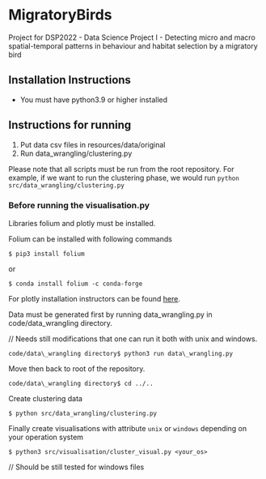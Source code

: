 # MigratoryBirds
Project for DSP2022 - Data Science Project I - Detecting micro and macro spatial-temporal patterns in behaviour and habitat selection by a migratory bird

## Installation Instructions

* You must have python3.9 or higher installed


## Instructions for running

1. Put data csv files in resources/data/original
1. Run data\_wrangling/clustering.py

Please note that all scripts must be run from the root repository. For example, if we want to run the clustering phase, we would run `python src/data_wrangling/clustering.py`

### Before running the visualisation.py

Libraries folium and plotly must be installed.

Folium can be installed with following commands
```
$ pip3 install folium
```
or
```
$ conda install folium -c conda-forge
```
For plotly installation instructors can be found [here](https://plotly.com/python/getting-started/).

Data must be generated first by running data\_wrangling.py in code/data\_wrangling directory.

// Needs still modifications that one can run it both with unix and windows.

`code/data\_wrangling directory$ python3 run data\_wrangling.py`

Move then back to root of the repository.

`code/data\_wrangling directory$ cd ../..`

Create clustering data

`$ python src/data_wrangling/clustering.py`

Finally create visualisations with attribute `unix` or `windows` depending on your operation system

`$ python3 src/visualisation/cluster_visual.py <your_os>`

// Should be still tested for windows files
